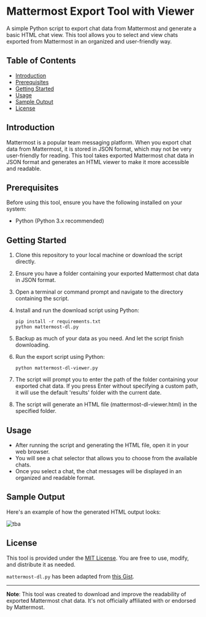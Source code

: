 # Mattermost Export Tool with Viewer

A simple Python script to export chat data from Mattermost and generate a basic HTML chat view.
This tool allows you to select and view chats exported from Mattermost in an organized and user-friendly way.

## Table of Contents
- [Introduction](#introduction)
- [Prerequisites](#prerequisites)
- [Getting Started](#getting-started)
- [Usage](#usage)
- [Sample Output](#sample-output)
- [License](#license)

## Introduction

Mattermost is a popular team messaging platform. When you export chat data from Mattermost, it is stored in JSON format,
which may not be very user-friendly for reading. This tool takes exported Mattermost chat data in JSON format and
generates an HTML viewer to make it more accessible and readable.

## Prerequisites

Before using this tool, ensure you have the following installed on your system:
- Python (Python 3.x recommended)

## Getting Started

1. Clone this repository to your local machine or download the script directly.

2. Ensure you have a folder containing your exported Mattermost chat data in JSON format.

3. Open a terminal or command prompt and navigate to the directory containing the script.

4. Install and run the download script using Python:

   ```shell
   pip install -r requirements.txt
   python mattermost-dl.py
   ```

5. Backup as much of your data as you need. And let the script finish downloading.

6. Run the export script using Python:

   ```shell
   python mattermost-dl-viewer.py
   ```

7. The script will prompt you to enter the path of the folder containing your exported chat data. If you press Enter
without specifying a custom path, it will use the default 'results' folder with the current date.

8. The script will generate an HTML file (mattermost-dl-viewer.html) in the specified folder.

## Usage

- After running the script and generating the HTML file, open it in your web browser.
- You will see a chat selector that allows you to choose from the available chats.
- Once you select a chat, the chat messages will be displayed in an organized and readable format.

## Sample Output

Here's an example of how the generated HTML output looks:

![tba](sample_output.png)

## License

This tool is provided under the [MIT License](LICENSE). You are free to use, modify, and distribute it as needed.

`mattermost-dl.py` has been adapted from [this Gist](https://gist.github.com/RobertKrajewski/5847ce49333062ea4be1a08f2913288c).

---

**Note**: This tool was created to download and improve the readability of exported Mattermost chat data. It's not
officially affiliated with or endorsed by Mattermost.